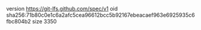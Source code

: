 version https://git-lfs.github.com/spec/v1
oid sha256:71b80c0e1c6a2afc5cea96612bcc5b92167ebeacaef963e6925935c6fbc804b2
size 3350
